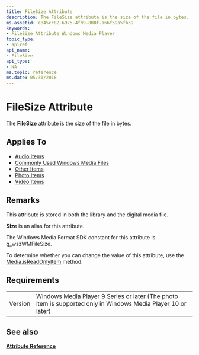 ```yaml
---
title: FileSize Attribute
description: The FileSize attribute is the size of the file in bytes.
ms.assetid: e845cc82-6975-4fd9-800f-a66f59a5fb39
keywords:
- FileSize Attribute Windows Media Player
topic_type:
- apiref
api_name:
- FileSize
api_type:
- NA
ms.topic: reference
ms.date: 05/31/2018
---
```


# FileSize Attribute

The **FileSize** attribute is the size of the file in bytes.

## Applies To

-   [Audio Items](audio-item-attributes.md)
-   [Commonly Used Windows Media Files](commonly-used-windows-media-file-attributes.md)
-   [Other Items](other-item-attributes.md)
-   [Photo Items](photo-item-attributes.md)
-   [Video Items](video-item-attributes.md)

## Remarks

This attribute is stored in both the library and the digital media file.

**Size** is an alias for this attribute.

The Windows Media Format SDK constant for this attribute is g\_wszWMFileSize.

To determine whether you can change the value of this attribute, use the [Media.isReadOnlyItem](media-isreadonlyitem.md) method.

## Requirements



|                    |                                                                                                                          |
|--------------------|--------------------------------------------------------------------------------------------------------------------------|
| Version<br/> | Windows Media Player 9 Series or later (The photo item is supported only in Windows Media Player 10 or later)<br/> |



## See also

<dl> <dt>

[**Attribute Reference**](attribute-reference.md)
</dt> </dl>

 

 





